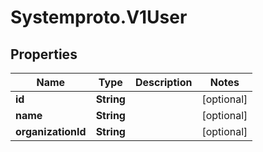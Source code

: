 # Systemproto.V1User

## Properties
Name | Type | Description | Notes
------------ | ------------- | ------------- | -------------
**id** | **String** |  | [optional] 
**name** | **String** |  | [optional] 
**organizationId** | **String** |  | [optional] 


